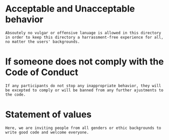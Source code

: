 # Acceptable and Unacceptable behavior
    Absoutely no vulgar or offensive lanuage is allowed in this directory in order to keep this directory a harrassment-free experience for all, no matter the users' backgrounds. 
    
    
# If someone does not comply with the Code of Conduct    
    If any participants do not stop any inappropriate behavior, they will be excepted to comply or will be banned from any further ajustments to the code.
    
# Statement of values
    Here, we are inviting people from all genders or ethic backgrounds to write good code and welcome everyone.
    
    